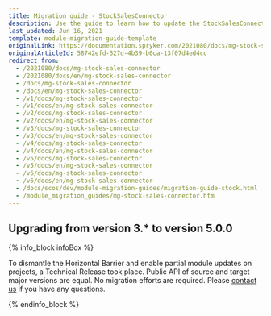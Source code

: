 ```yaml
---
title: Migration guide - StockSalesConnector
description: Use the guide to learn how to update the StockSalesConnector module.
last_updated: Jun 16, 2021
template: module-migration-guide-template
originalLink: https://documentation.spryker.com/2021080/docs/mg-stock-sales-connector
originalArticleId: 58742efd-527d-4b39-b0ca-13f07d4ed4cc
redirect_from:
  - /2021080/docs/mg-stock-sales-connector
  - /2021080/docs/en/mg-stock-sales-connector
  - /docs/mg-stock-sales-connector
  - /docs/en/mg-stock-sales-connector
  - /v1/docs/mg-stock-sales-connector
  - /v1/docs/en/mg-stock-sales-connector
  - /v2/docs/mg-stock-sales-connector
  - /v2/docs/en/mg-stock-sales-connector
  - /v3/docs/mg-stock-sales-connector
  - /v3/docs/en/mg-stock-sales-connector
  - /v4/docs/mg-stock-sales-connector
  - /v4/docs/en/mg-stock-sales-connector
  - /v5/docs/mg-stock-sales-connector
  - /v5/docs/en/mg-stock-sales-connector
  - /v6/docs/mg-stock-sales-connector
  - /v6/docs/en/mg-stock-sales-connector
  - /docs/scos/dev/module-migration-guides/migration-guide-stock.html
  - /module_migration_guides/mg-stock-sales-connector.htm
---
```


## Upgrading from version 3.* to version 5.0.0

{% info_block infoBox %}

To dismantle the Horizontal Barrier and enable partial module updates on projects, a Technical Release took place. Public API of source and target major versions are equal. No migration efforts are required. Please [contact us](https://spryker.com/en/support/) if you have any questions.

{% endinfo_block %}
